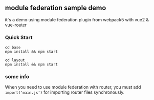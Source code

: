 ## module federation sample demo

it's a demo using module federation plugin from webpack5 with vue2 & vue-router

### Quick Start

```
cd base
npm install && npm start

cd layout
npm install && npm start
```

### some info

When you need to use module federation with router, you must add `import('main.js')` for importing router files synchronously.
